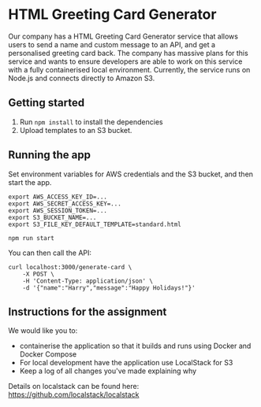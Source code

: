 # HTML Greeting Card Generator

Our company has a HTML Greeting Card Generator service that allows users to send a name and custom message to an API, and get a personalised greeting card back. The company has massive plans for this service and wants to ensure developers are able to work on this service with a fully containerised local environment. Currently, the service runs on Node.js and connects directly to Amazon S3.

## Getting started
1. Run `npm install` to install the dependencies
2. Upload templates to an S3 bucket.

## Running the app

Set environment variables for AWS credentials and the S3 bucket, and then start
the app.

```shell
export AWS_ACCESS_KEY_ID=...
export AWS_SECRET_ACCESS_KEY=...
export AWS_SESSION_TOKEN=...
export S3_BUCKET_NAME=...
export S3_FILE_KEY_DEFAULT_TEMPLATE=standard.html

npm run start
```

You can then call the API:
```shell
curl localhost:3000/generate-card \
    -X POST \
    -H 'Content-Type: application/json' \
    -d '{"name":"Harry","message":"Happy Holidays!"}'

```


## Instructions for the assignment

We would like you to:
  * containerise the application so that it builds and runs using Docker and Docker Compose
  * For local development have the application use LocalStack for S3
  * Keep a log of all changes you've made explaining why

Details on localstack can be found here: https://github.com/localstack/localstack


